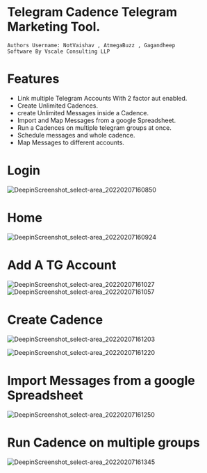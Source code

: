 # Telegram Cadence Telegram Marketing Tool.
```
Authors Username: NotVaishav , AtmegaBuzz , Gagandheep
Software By Vscale Consulting LLP
```

# Features
  - Link multiple Telegram Accounts With 2 factor aut enabled.
  - Create Unlimited Cadences.
  - create Unlimited Messages inside a Cadence.
  - Import and Map Messages from a google Spreadsheet.
  - Run a Cadences on multiple telegram groups at once.
  - Schedule messages and whole cadence.
  - Map Messages to different accounts.

# Login
![DeepinScreenshot_select-area_20220207160850](https://user-images.githubusercontent.com/68425016/152773963-95e6807b-bdac-494f-b3dd-fd20514164a2.png)

# Home
![DeepinScreenshot_select-area_20220207160924](https://user-images.githubusercontent.com/68425016/152774049-30947798-aa93-4530-b4be-6de3c9a504f1.png)

# Add A TG Account
![DeepinScreenshot_select-area_20220207161027](https://user-images.githubusercontent.com/68425016/152774160-34a30d38-ee2f-483e-9382-3dde495267a7.png)
![DeepinScreenshot_select-area_20220207161057](https://user-images.githubusercontent.com/68425016/152774189-37ad4f02-0b59-4a4e-b975-43b8946fa5db.png)

# Create Cadence 
![DeepinScreenshot_select-area_20220207161203](https://user-images.githubusercontent.com/68425016/152774253-7ae4584c-c0b4-40b1-8c64-f207df44ece6.png)

![DeepinScreenshot_select-area_20220207161220](https://user-images.githubusercontent.com/68425016/152774295-7401a260-e0e2-48e7-a768-cd82a2c7c08f.png)

# Import Messages from a google Spreadsheet
![DeepinScreenshot_select-area_20220207161250](https://user-images.githubusercontent.com/68425016/152774398-f1b0b237-ed7f-4236-a195-80401b8434db.png)

# Run Cadence on multiple groups
![DeepinScreenshot_select-area_20220207161345](https://user-images.githubusercontent.com/68425016/152774466-d7437773-acf2-4404-9936-5b76e0251ccb.png)
